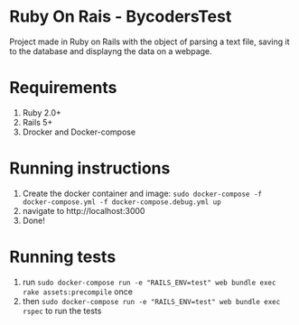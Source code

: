 # Ruby On Rais - BycodersTest
Project made in Ruby on Rails with the object of parsing a text file, saving it to the database and displayng the data on a webpage.

# Requirements

1. Ruby 2.0+
2. Rails 5+
3. Drocker and Docker-compose

# Running instructions
1. Create the docker container and image: ```sudo docker-compose -f docker-compose.yml -f docker-compose.debug.yml up```
2. navigate to http://localhost:3000
3. Done!


# Running tests 
1. run ```sudo docker-compose run -e "RAILS_ENV=test" web bundle exec rake assets:precompile``` once
2. then ```sudo docker-compose run -e "RAILS_ENV=test" web bundle exec rspec``` to run the tests